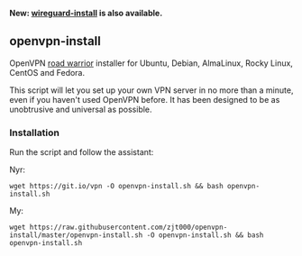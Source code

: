 **New: [wireguard-install](https://github.com/Nyr/wireguard-install) is also available.**

## openvpn-install
OpenVPN [road warrior](http://en.wikipedia.org/wiki/Road_warrior_%28computing%29) installer for Ubuntu, Debian, AlmaLinux, Rocky Linux, CentOS and Fedora.

This script will let you set up your own VPN server in no more than a minute, even if you haven't used OpenVPN before. It has been designed to be as unobtrusive and universal as possible.

### Installation
Run the script and follow the assistant:

Nyr:

`wget https://git.io/vpn -O openvpn-install.sh && bash openvpn-install.sh`

My:

`wget https://raw.githubusercontent.com/zjt000/openvpn-install/master/openvpn-install.sh -O openvpn-install.sh && bash openvpn-install.sh`
